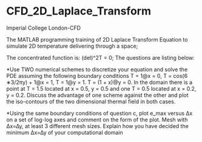 # CFD_2D_Laplace_Transform
Imperial College London-CFD

The MATLAB programming training of 2D Laplace Transform Equation to simulate 2D temperature delivering through a space;

The concentrated function is:
                                (del)^2T = 0;
The questions are listing below:

*Use TWO numerical schemes to discretize your equation and solve
the PDE assuming the following boundary conditions T = 1@x = 0,
T = cos(6 ∗3/2πy) + 1@x = 1, T = 1@y = 1. T = (1 + x)@y = 0. In
the domain there is a point at T = 1.5 located at x = 0.5, y = 0.5
and one T = 0.5 located at x = 0.2, y = 0.2. Discuss the advantage
of one scheme against the other and plot the iso-contours of the two
dimensional thermal field in both cases.

*Using the same boundary conditions of question c, plot e_max versus
∆x on a set of log-log axes and comment on the form of the plot.
Mesh with ∆x=∆y, at least 3 different mesh sizes. Explain how you
have decided the minimum ∆x=∆y of your computational domain

